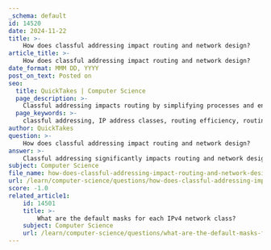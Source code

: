 ```yaml
---
_schema: default
id: 14520
date: 2024-11-22
title: >-
    How does classful addressing impact routing and network design?
article_title: >-
    How does classful addressing impact routing and network design?
date_format: MMM DD, YYYY
post_on_text: Posted on
seo:
  title: QuickTakes | Computer Science
  page_description: >-
    Classful addressing impacts routing by simplifying processes and enhancing efficiency, but its limitations on scalability and address space management led to the adoption of classless addressing methods in modern networking.
  page_keywords: >-
    classful addressing, IP address classes, routing efficiency, routing table size, fixed subnet masks, CIDR, variable-length subnet masking, routing protocols, network design, Internet architecture
author: QuickTakes
question: >-
    How does classful addressing impact routing and network design?
answer: >-
    Classful addressing significantly impacts routing and network design in several ways, particularly in the context of the early Internet architecture. Here are the key points regarding its influence:\n\n1. **Simplified Routing**: Classful addressing divides IP addresses into fixed classes (A, B, C, D, E), each with a predefined range and default subnet mask. This structure allows routers to quickly determine the network portion of an IP address based on its class, which simplifies the routing process. For example, a Class A address always starts with a '0', indicating a specific range of addresses that can be easily recognized by routers.\n\n2. **Routing Efficiency**: The clear class distinctions enhance routing efficiency. Routers can quickly ascertain the appropriate routes for data packets without needing to analyze subnet masks, which reduces processing overhead. This was particularly beneficial during the early days of the Internet when routing resources were limited.\n\n3. **Routing Table Size**: However, classful addressing has limitations, particularly regarding routing table size. Each network required a separate entry in the routing table, leading to large tables as the number of networks grew. This inefficiency prompted the development of Classless Inter-Domain Routing (CIDR), which allows for IP address aggregation and reduces the number of entries in routing tables.\n\n4. **Fixed Subnet Masks**: Classful addressing uses fixed subnet masks (e.g., Class A has a default mask of 255.0.0.0, Class B has 255.255.0.0, and Class C has 255.255.255.0). This rigidity can lead to inefficient use of address space, as organizations may be allocated more addresses than they need, resulting in wasted IP addresses.\n\n5. **Impact on Modern Networking**: The transition from classful to classless addressing (CIDR) has revolutionized IP address management. CIDR allows for variable-length subnet masking (VLSM), enabling more efficient use of IP address space and better scalability for networks. This flexibility is crucial for modern networking, where the demand for IP addresses continues to grow.\n\n6. **Routing Protocols**: Classful routing protocols, such as RIPv1, do not send subnet mask information with routing updates. Instead, routers infer the subnet mask based on the class of the IP address. This can lead to complexities, especially in larger networks where multiple subnets may exist.\n\nIn summary, while classful addressing provided a straightforward method for managing IP addresses and simplified routing in its early implementation, its limitations in scalability and efficiency led to the adoption of classless addressing methods, which are now the standard in modern networking.
subject: Computer Science
file_name: how-does-classful-addressing-impact-routing-and-network-design.md
url: /learn/computer-science/questions/how-does-classful-addressing-impact-routing-and-network-design
score: -1.0
related_article1:
    id: 14501
    title: >-
        What are the default masks for each IPv4 network class?
    subject: Computer Science
    url: /learn/computer-science/questions/what-are-the-default-masks-for-each-ipv4-network-class
---
```


&nbsp;